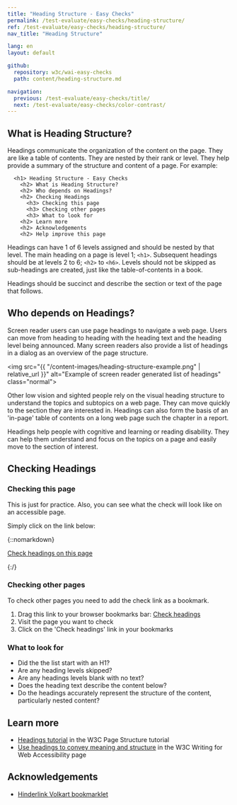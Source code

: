 ```yaml
---
title: "Heading Structure - Easy Checks"
permalink: /test-evaluate/easy-checks/heading-structure/
ref: /test-evaluate/easy-checks/heading-structure/
nav_title: "Heading Structure"

lang: en
layout: default

github:
  repository: w3c/wai-easy-checks
  path: content/heading-structure.md

navigation:
  previous: /test-evaluate/easy-checks/title/
  next: /test-evaluate/easy-checks/color-contrast/
---
```


## What is Heading Structure?

Headings communicate the organization of the content on the page. They are like a table of contents. They are nested by their rank or level. They help provide a summary of the structure and content of a page. For example:

```
  <h1> Heading Structure - Easy Checks
    <h2> What is Heading Structure?
    <h2> Who depends on Headings?
    <h2> Checking Headings
      <h3> Checking this page
      <h3> Checking other pages
      <h3> What to look for
    <h2> Learn more
    <h2> Acknowledgements
    <h2> Help improve this page
```

Headings can have 1 of 6 levels assigned and should be nested by that level. The main heading on a page is level 1; `<h1>`. Subsequent headings should be at levels 2 to 6; `<h2>` to `<h6>`. Levels should not be skipped as sub-headings are created, just like the table-of-contents in a book.
  
Headings should be succinct and describe the section or text of the page that follows.

## Who depends on Headings?

Screen reader users can use page headings to navigate a web page. Users can move from heading to heading with the heading text and the heading level being announced. Many screen readers also provide a list of headings in a dialog as an overview of the page structure.

<img src="{{ "/content-images/heading-structure-example.png" | relative_url }}" alt="Example of screen reader generated list of headings" class="normal">

Other low vision and sighted people rely on the visual heading structure to understand the topics and subtopics on a web page. They can move quickly to the section they are interested in. Headings can also form the basis of an 'in-page' table of contents on a long web page such the chapter in a report.

Headings help people with cognitive and learning or reading disability. They can help them understand and focus on the topics on a page and easily move to the section of interest.

## Checking Headings

### Checking this page

This is just for practice. Also, you can see what the check will look like on an accessible page.

Simply click on the link below:

{::nomarkdown}
<p>
  <a class="button active" href="javascript:void%20function(){function%20a(){o.style.height=%220px%22,o.style.height=q.scrollingElement.scrollHeight+%22px%22}function%20b(a,b){console.log(%22function:%20check%22);for(var%20c=0,d=0;d%3Ca.length;d++)a[d][b]%26%26c++;return%20c}function%20c(a){console.log(%22function:%20parse%22);for(var%20b=%22%22,c=0;c%3Ca.length;c++){var%20e=a[c],f=e.el;b+=%22%3Cli%20class=\%22%22,b+=e.wrong%3F%22wrong-level%22:%22correct-level%22,b+=e.visible%3F%22%22:%22%20hidden%22,b+=e.visuallyhidden%3F%22%20visuallyhidden%22:%22%22,b+=%22\%22%20style=\%22margin-left:%20%22+e.level+%22em;\%22%3E%22,b+=%22%3Ca%20href=\%22%23%22+c+%22\%22%20target=\%22_top\%22%3E%22,b+=%22%3Cspan%20class=\%22level\%22%20data-level=\%22%22+e.level+%22\%22%3E%22+e.level+%22%3C/span%3E%20%22,b+=%22%3Cspan%20class=\%22text\%22%3E%22+d(f.textContent.replace(/\s+/g,%22%20%22)),b+=e.wrong%3F%22%20(skipped%20level)%22:%22%22,b+=e.visible%3F%22%22:%22%20(hidden)%22,b+=%22%3C/span%3E%22,b+=%22%3C/a%3E%22,b+=%22%3C/li%3E%22}return%22%3Cul%20id=\%22headings\%22%3E%22+b+%22%3C/ul%3E%22}function%20d(a){return(a+%22%22).replace(/%26/g,%22%26amp;%22).replace(/%3C/g,%22%26lt;%22).replace(/%3E/g,%22%26gt;%22).replace(/%22/g,%22%26quot;%22)}function%20e(a){console.log(%22function:%20isVisible%22);for(var%20b=window.getComputedStyle(a),c=!1;a;){if(%22none%22===b.display)return!1;if(!c){if(%22hidden%22===b.visibility)return!1;%22visible%22===b.visibility%26%26(c=!0)}if(%22true%22===a.getAttribute(%22aria-hidden%22))return!1;a=a.parentElement;try{b=window.getComputedStyle(a)}catch(a){return!0}}return!0}function%20f(a){var%20b=a.getBoundingClientRect(a);if(%22absolute%22===window.getComputedStyle(a).position){if(1%3E=b.width%26%261%3E=b.height)return!0;if(0%3E=b.right)return!0}}function%20g(a,b){console.log(%22function:%20init%22),b||(a.scrollIntoViewIfNeeded%3Fa.scrollIntoViewIfNeeded():a.scrollIntoView%26%26a.scrollIntoView()),setTimeout(function(){for(var%20b=Math.max,c=Math.min,d=a.getBoundingClientRect(),e=a.parentElement;!d.height%26%26!d.width%26%26!d.left%26%26!d.top%26%26e;)d=e.getBoundingClientRect(),!1,e=e.parentElement;e%26%26((d={left:d.left,top:d.top,bottom:d.bottom,right:d.right}).left=c(window.innerWidth,d.left),d.right=b(0,d.right),d.top=c(window.innerHeight,d.top),d.bottom=b(0,d.bottom),!document.getElementById(n.id)%26%26document.body.appendChild(n),n.style.left=d.left-10+%22px%22,n.style.width=d.right-d.left+20+%22px%22,n.style.top=d.top-10+%22px%22,n.style.height=d.bottom-d.top+20+%22px%22,n.style.display=%22block%22)},100)}function%20h(a){console.log(%22function:%20register%22);var%20b=function(){a.checked%3Fl():m()};b(),a.addEventListener(%22click%22,b)}function%20j(a){console.log(%22function:%20hide%22);for(var%20b=q.querySelectorAll(%22%23headings%20a%22),c=b.length-1;0%3C=c;c--)b[c]===a%3Fb[c].classList.add(%22is-active%22):b[c].classList.remove(%22is-active%22)}function%20k(a){console.log(%22function:%20remove%22);for(var%20b=a.target,c=document.body.querySelectorAll(%22*%22),d=!1,e=c.length-1;0%3C=e;e--){var%20f=c[e];if(d){for(var%20h=r.length-1;0%3C=h;h--)if(r[h].el===f%26%26r[h].visible)return%20g(r[h].el,!0),void%20j(q.querySelector(%22%23headings%20a[href=\%22%23%22+h+%22\%22]%22));}else%20f===b%26%26(d=!0,e++)}j(null)}function%20l(){document.body.addEventListener(%22mouseover%22,k)}function%20m(){document.body.removeEventListener(%22mouseover%22,k)}var%20n=document.createElement(%22DIV%22);n.id=%22h1-a11y-highlighterelement%22,n.style.cssText=%22pointer-events:none;position:fixed;border:1px%20dashed%20%23eed009;box-shadow:%200%200%209px%202px%20rgba(238,208,9,0.75);display:none;z-index:%20100000;transition:all%20200ms%22;var%20o=document.getElementById(%22ec-heading-bookmarklet%22);o%26%26document.body.removeChild(o),(o=document.createElement(%22DIV%22)).id=%22ec-heading-bookmarklet%22,o.style.cssText=%22position:fixed;top:0;right:0;max-height:100%25;box-shadow:0%200%2080px%20rgba(0,0,0,0.3);width:20%25;min-width:320px;max-width:450px;z-index:100001%22;var%20p=document.createElement(%22IFRAME%22);p.style.width=%22100%25%22,p.style.height=%22100%25%22,p.style.borderWidth=%220%22;var%20q,r=function(){for(var%20a=0,b=document.querySelectorAll(%22h1,h2,h3,h4,h5,h6,h7,[role=\%22heading\%22]%22),c=[],d=0;d%3Cb.length;d++){var%20g=b[d],h=e(b[d]),j=parseInt(%22heading%22==g.getAttribute(%22role%22)%26%26g.getAttribute(%22aria-level%22)||g.nodeName.substr(1));if(h){var%20k=j%3Ea%26%26j!==a+1;a=j}else%20k=!1;c.push({visible:h,visuallyhidden:h%26%26f(g),wrong:k,level:j,el:g})}return%20c}();o.appendChild(p),p.onload=function(){function%20d(b,c){var%20d=q.getElementById(b),e=q.querySelector(%22.result%22);if(d){var%20f=function(b){d.checked%3Fe.classList.add(c):e.classList.remove(c),b%26%26a()};d.addEventListener(%22change%22,f,!1),d.addEventListener(%22click%22,f,!1),f()}}p.onload=function(){},(q=p.contentWindow.document).open(),q.write(%22%3Chtml%3E%20%3Chead%3E%20%3Cmeta%20name=\%22viewport\%22%20content=\%22width=device-width,minimum-scale=1.0,initial-scale=1,user-scalable=yes\%22%3E%3Cstyle%3E*{margin:0;padding:0;border:0}body{font:14px/1.6%20sans;font-family:Noto%20Sans,Trebuchet%20MS,Helvetica%20Neue,Arial,sans-serif;color:%231d1d1d;background:rgba(255,255,255,0.95);}main{white-space:nowrap;overflow-x:hidden;text-overflow:%20ellipsis}ul{margin:0%200%200%20-10px;padding:0}li{color:%231d1d1d;list-style:none;margin-left:20px;display:-webkit-box;display:-ms-flexbox;display:flex}main%20a{color:inherit;text-decoration:none;display:inline-block;max-width:30em;overflow:hidden;text-overflow:ellipsis;padding:2px%204px%202px%2025px;position:relative;line-height:%201.3;border-radius:3px}main%20a%3E.level{display:inline-block;background-color:%23003366;color:%23FAFAFC;font-size:85%25;font-weight:bold;width:2.7ex;height:2.7ex;text-align:center;-webkit-box-sizing:border-box;box-sizing:border-box;position:absolute;left:2px;top:2px;padding-top:1px}li.hidden{color:black;text-decoration:line-through;opacity:0.5}.result:not(.show-hidden)%20li.hidden{display:none}.result.mark-visuallyhidden%20li.visuallyhidden%20.level:before{color:inherit}.result.mark-visuallyhidden%20li.visuallyhidden%20.level{border:1px%20dashed;background:white}.result.mark-visuallyhidden%20li.visuallyhidden:after{content:\%22(visually%20hidden)\%22}li.wrong-level{color:%23AF3A37}a.is-active{-webkit-box-shadow:0%200%205px%201px%20%233CBEFF;box-shadow:0%200%205px%201px%20%233CBEFF}main%20a:hover{background-color:%23003366}main%20a:hover%3E.text{color:%23FAFAFC}main%20a:hover%3E.level{background-color:transparent}fieldset,main{padding:%205px%2015px%2015px%2015px;margin-bottom:1em;border-bottom:1px%20solid%20%23eee}footer{padding:%200%2015px%2015px%2015px}legend{margin-right:1em;font-weight:bold}%40media(min-width:340px){legend{float:left}}.options{display:-webkit-box;display:-ms-flexbox;display:flex;-ms-flex-wrap:wrap;flex-wrap:wrap}.options%20.input{margin-right:2em}.count{background:%23ddd;border-radius:4px;padding:1px%203px}.tooltip{font-family:Trebuchet%20MS,Helvetica%20Neue,Arial,sans-serif;position:relative}.tooltip:before{content:'\u2139\uFE0F'}.tooltip:focus:after,.tooltip:hover:after{content:attr(title);position:absolute;background:white;padding:4px%2010px;top:70%25;left:70%25;width:10em;-webkit-box-shadow:0%202px%2020px%20rgba(0,0,0,0.3);box-shadow:0%202px%2020px%20rgba(0,0,0,0.3);white-space:normal;border-radius:8px;border-top-left-radius:0;z-index:1;pointer-events:none}.button-close{position:absolute;top:15px;right:15px;padding:5px%2010px;border-radius:5px;border:1px%20solid%20transparent;font-size:inherit;color:white;background-color:%23003366;cursor:pointer}.button-close:hover{color:white;background-color:%23003366}%23wai-info-box%20header{font-weight:700;background-color:%23f2f2f2;color:%23005a6a;padding:8px%2016px;}%23wai-info-box%20header%20a{float:right;text-decoration:none}%3C/style%3E%3C/head%3E%3Cbody%3E%3Caside%20id=\%22wai-info-box\%22%3E%3Cheader%3EPage%20headings%3Ca%20href=\%22\%22%20data-action=\%22close\%22%20aria-label='dismiss'%3EX%3C/a%3E%3C/header%3E%3Cfieldset%3E%3Clegend%3EOptions%3C/legend%3E%3Cdiv%20class=\%22options\%22%3E%3Cdiv%20class=\%22input\%22%3E%3Cinput%20type=\%22checkbox\%22%20name=\%22options\%22%20id=\%22o-hidden\%22%3E%20%3Clabel%20for=\%22o-hidden\%22%3EShow%20hidden%20%3Cspan%20class=\%22count\%22%20id=\%22o-hidden-count\%22%3E%3C/span%3E%20%3Cspan%20class=\%22tooltip\%22%20title=\%22also%20hidden%20for%20screenreaders\%22%20tabindex=\%220\%22%3E%3C/span%3E%3C/label%3E%20%3C/div%3E%20%3Cdiv%20class=\%22input\%22%3E%20%3Cinput%20type=\%22checkbox\%22%20name=\%22options\%22%20id=\%22o-visuallyhidden\%22%3E%20%3Clabel%20for=\%22o-visuallyhidden\%22%3EMark%20visually%20hidden%20%3Cspan%20class=\%22count\%22%20id=\%22o-visuallyhidden-count\%22%3E%3C/span%3E%20%3Cspan%20class=\%22tooltip\%22%20title=\%22only%20visible%20for%20screenreaders\%22%20tabindex=\%220\%22%3E%3C/span%3E%3C/label%3E%20%3C/div%3E%20%3Cdiv%20class=\%22input\%22%3E%20%3Cinput%20type=\%22checkbox\%22%20name=\%22options\%22%20id=\%22o-highlight\%22%3E%20%3Clabel%20for=\%22o-highlight\%22%3EHover-Highlight%20%3Cspan%20class=\%22tooltip\%22%20title=\%22Highlight%20the%20corresponding%20heading%20when%20hovering%20over%20elements%20of%20the%20page\%22%20tabindex=\%220\%22%3E%3C/span%3E%3C/label%3E%3C/div%3E%3C/fieldset%3E%3C/div%3E%3Cmain%20id=\%22result\%22%20class=\%22result\%22%3E%3C/main%3E%3Cfooter%3EFind%20out%20more%20about%20%3Ca%20href=\%22/wai/easy-checks/heading-structure/\%22%3EChecking%20Heading%20Structure%3C/a%3E%3C/footer%3E%3C/body%3E%3C/html%3E%22),q.close();var%20e=q.querySelector(%22[data-action=\%22close\%22]%22);e%26%26e.addEventListener(%22click%22,function(){m(),window.removeEventListener(%22resize%22,a),document.body.removeChild(o),document.getElementById(n.id)%26%26document.body.removeChild(n)});var%20f=q.querySelector(%22%23result%22);f%26%26(f.innerHTML=c(r)),(f=q.querySelector(%22%23o-hidden-count%22))%26%26(f.innerText=r.length-b(r,%22visible%22)),(f=q.querySelector(%22%23o-visuallyhidden-count%22))%26%26(f.innerText=b(r,%22visuallyhidden%22)),d(%22o-hidden%22,%22show-hidden%22),d(%22o-visuallyhidden%22,%22mark-visuallyhidden%22),h(q.getElementById(%22o-highlight%22)),a(),q.addEventListener(%22click%22,function(a){console.log(%22function:%20unnamed%20mouseover%20thing%20at%20the%20end%22);var%20b;if(%22A%22===a.target.nodeName.toUpperCase()%3Fb=a.target:a.target.parentElement%26%26%22A%22===a.target.parentElement.nodeName.toUpperCase()%26%26(b=a.target.parentElement),b){var%20c=parseInt(b.getAttribute(%22href%22).substr(1),10);g(r[c].el)}},!1),window.addEventListener(%22resize%22,a)},document.body.appendChild(o)}();">Check headings on this page</a>
</p>
{:/}

### Checking other pages

To check other pages you need to add the check link as a bookmark.

1. Drag this link to your browser bookmarks bar: <a href="javascript:void%20function(){function%20a(){o.style.height=%220px%22,o.style.height=q.scrollingElement.scrollHeight+%22px%22}function%20b(a,b){console.log(%22function:%20check%22);for(var%20c=0,d=0;d%3Ca.length;d++)a[d][b]%26%26c++;return%20c}function%20c(a){console.log(%22function:%20parse%22);for(var%20b=%22%22,c=0;c%3Ca.length;c++){var%20e=a[c],f=e.el;b+=%22%3Cli%20class=\%22%22,b+=e.wrong%3F%22wrong-level%22:%22correct-level%22,b+=e.visible%3F%22%22:%22%20hidden%22,b+=e.visuallyhidden%3F%22%20visuallyhidden%22:%22%22,b+=%22\%22%20style=\%22margin-left:%20%22+e.level+%22em;\%22%3E%22,b+=%22%3Ca%20href=\%22%23%22+c+%22\%22%20target=\%22_top\%22%3E%22,b+=%22%3Cspan%20class=\%22level\%22%20data-level=\%22%22+e.level+%22\%22%3E%22+e.level+%22%3C/span%3E%20%22,b+=%22%3Cspan%20class=\%22text\%22%3E%22+d(f.textContent.replace(/\s+/g,%22%20%22)),b+=e.wrong%3F%22%20(skipped%20level)%22:%22%22,b+=e.visible%3F%22%22:%22%20(hidden)%22,b+=%22%3C/span%3E%22,b+=%22%3C/a%3E%22,b+=%22%3C/li%3E%22}return%22%3Cul%20id=\%22headings\%22%3E%22+b+%22%3C/ul%3E%22}function%20d(a){return(a+%22%22).replace(/%26/g,%22%26amp;%22).replace(/%3C/g,%22%26lt;%22).replace(/%3E/g,%22%26gt;%22).replace(/%22/g,%22%26quot;%22)}function%20e(a){console.log(%22function:%20isVisible%22);for(var%20b=window.getComputedStyle(a),c=!1;a;){if(%22none%22===b.display)return!1;if(!c){if(%22hidden%22===b.visibility)return!1;%22visible%22===b.visibility%26%26(c=!0)}if(%22true%22===a.getAttribute(%22aria-hidden%22))return!1;a=a.parentElement;try{b=window.getComputedStyle(a)}catch(a){return!0}}return!0}function%20f(a){var%20b=a.getBoundingClientRect(a);if(%22absolute%22===window.getComputedStyle(a).position){if(1%3E=b.width%26%261%3E=b.height)return!0;if(0%3E=b.right)return!0}}function%20g(a,b){console.log(%22function:%20init%22),b||(a.scrollIntoViewIfNeeded%3Fa.scrollIntoViewIfNeeded():a.scrollIntoView%26%26a.scrollIntoView()),setTimeout(function(){for(var%20b=Math.max,c=Math.min,d=a.getBoundingClientRect(),e=a.parentElement;!d.height%26%26!d.width%26%26!d.left%26%26!d.top%26%26e;)d=e.getBoundingClientRect(),!1,e=e.parentElement;e%26%26((d={left:d.left,top:d.top,bottom:d.bottom,right:d.right}).left=c(window.innerWidth,d.left),d.right=b(0,d.right),d.top=c(window.innerHeight,d.top),d.bottom=b(0,d.bottom),!document.getElementById(n.id)%26%26document.body.appendChild(n),n.style.left=d.left-10+%22px%22,n.style.width=d.right-d.left+20+%22px%22,n.style.top=d.top-10+%22px%22,n.style.height=d.bottom-d.top+20+%22px%22,n.style.display=%22block%22)},100)}function%20h(a){console.log(%22function:%20register%22);var%20b=function(){a.checked%3Fl():m()};b(),a.addEventListener(%22click%22,b)}function%20j(a){console.log(%22function:%20hide%22);for(var%20b=q.querySelectorAll(%22%23headings%20a%22),c=b.length-1;0%3C=c;c--)b[c]===a%3Fb[c].classList.add(%22is-active%22):b[c].classList.remove(%22is-active%22)}function%20k(a){console.log(%22function:%20remove%22);for(var%20b=a.target,c=document.body.querySelectorAll(%22*%22),d=!1,e=c.length-1;0%3C=e;e--){var%20f=c[e];if(d){for(var%20h=r.length-1;0%3C=h;h--)if(r[h].el===f%26%26r[h].visible)return%20g(r[h].el,!0),void%20j(q.querySelector(%22%23headings%20a[href=\%22%23%22+h+%22\%22]%22));}else%20f===b%26%26(d=!0,e++)}j(null)}function%20l(){document.body.addEventListener(%22mouseover%22,k)}function%20m(){document.body.removeEventListener(%22mouseover%22,k)}var%20n=document.createElement(%22DIV%22);n.id=%22h1-a11y-highlighterelement%22,n.style.cssText=%22pointer-events:none;position:fixed;border:1px%20dashed%20%23eed009;box-shadow:%200%200%209px%202px%20rgba(238,208,9,0.75);display:none;z-index:%20100000;transition:all%20200ms%22;var%20o=document.getElementById(%22ec-heading-bookmarklet%22);o%26%26document.body.removeChild(o),(o=document.createElement(%22DIV%22)).id=%22ec-heading-bookmarklet%22,o.style.cssText=%22position:fixed;top:0;right:0;max-height:100%25;box-shadow:0%200%2080px%20rgba(0,0,0,0.3);width:20%25;min-width:320px;max-width:450px;z-index:100001%22;var%20p=document.createElement(%22IFRAME%22);p.style.width=%22100%25%22,p.style.height=%22100%25%22,p.style.borderWidth=%220%22;var%20q,r=function(){for(var%20a=0,b=document.querySelectorAll(%22h1,h2,h3,h4,h5,h6,h7,[role=\%22heading\%22]%22),c=[],d=0;d%3Cb.length;d++){var%20g=b[d],h=e(b[d]),j=parseInt(%22heading%22==g.getAttribute(%22role%22)%26%26g.getAttribute(%22aria-level%22)||g.nodeName.substr(1));if(h){var%20k=j%3Ea%26%26j!==a+1;a=j}else%20k=!1;c.push({visible:h,visuallyhidden:h%26%26f(g),wrong:k,level:j,el:g})}return%20c}();o.appendChild(p),p.onload=function(){function%20d(b,c){var%20d=q.getElementById(b),e=q.querySelector(%22.result%22);if(d){var%20f=function(b){d.checked%3Fe.classList.add(c):e.classList.remove(c),b%26%26a()};d.addEventListener(%22change%22,f,!1),d.addEventListener(%22click%22,f,!1),f()}}p.onload=function(){},(q=p.contentWindow.document).open(),q.write(%22%3Chtml%3E%20%3Chead%3E%20%3Cmeta%20name=\%22viewport\%22%20content=\%22width=device-width,minimum-scale=1.0,initial-scale=1,user-scalable=yes\%22%3E%3Cstyle%3E*{margin:0;padding:0;border:0}body{font:14px/1.6%20sans;font-family:Noto%20Sans,Trebuchet%20MS,Helvetica%20Neue,Arial,sans-serif;color:%231d1d1d;background:rgba(255,255,255,0.95);}main{white-space:nowrap;overflow-x:hidden;text-overflow:%20ellipsis}ul{margin:0%200%200%20-10px;padding:0}li{color:%231d1d1d;list-style:none;margin-left:20px;display:-webkit-box;display:-ms-flexbox;display:flex}main%20a{color:inherit;text-decoration:none;display:inline-block;max-width:30em;overflow:hidden;text-overflow:ellipsis;padding:2px%204px%202px%2025px;position:relative;line-height:%201.3;border-radius:3px}main%20a%3E.level{display:inline-block;background-color:%23003366;color:%23FAFAFC;font-size:85%25;font-weight:bold;width:2.7ex;height:2.7ex;text-align:center;-webkit-box-sizing:border-box;box-sizing:border-box;position:absolute;left:2px;top:2px;padding-top:1px}li.hidden{color:black;text-decoration:line-through;opacity:0.5}.result:not(.show-hidden)%20li.hidden{display:none}.result.mark-visuallyhidden%20li.visuallyhidden%20.level:before{color:inherit}.result.mark-visuallyhidden%20li.visuallyhidden%20.level{border:1px%20dashed;background:white}.result.mark-visuallyhidden%20li.visuallyhidden:after{content:\%22(visually%20hidden)\%22}li.wrong-level{color:%23AF3A37}a.is-active{-webkit-box-shadow:0%200%205px%201px%20%233CBEFF;box-shadow:0%200%205px%201px%20%233CBEFF}main%20a:hover{background-color:%23003366}main%20a:hover%3E.text{color:%23FAFAFC}main%20a:hover%3E.level{background-color:transparent}fieldset,main{padding:%205px%2015px%2015px%2015px;margin-bottom:1em;border-bottom:1px%20solid%20%23eee}footer{padding:%200%2015px%2015px%2015px}legend{margin-right:1em;font-weight:bold}%40media(min-width:340px){legend{float:left}}.options{display:-webkit-box;display:-ms-flexbox;display:flex;-ms-flex-wrap:wrap;flex-wrap:wrap}.options%20.input{margin-right:2em}.count{background:%23ddd;border-radius:4px;padding:1px%203px}.tooltip{font-family:Trebuchet%20MS,Helvetica%20Neue,Arial,sans-serif;position:relative}.tooltip:before{content:'\u2139\uFE0F'}.tooltip:focus:after,.tooltip:hover:after{content:attr(title);position:absolute;background:white;padding:4px%2010px;top:70%25;left:70%25;width:10em;-webkit-box-shadow:0%202px%2020px%20rgba(0,0,0,0.3);box-shadow:0%202px%2020px%20rgba(0,0,0,0.3);white-space:normal;border-radius:8px;border-top-left-radius:0;z-index:1;pointer-events:none}.button-close{position:absolute;top:15px;right:15px;padding:5px%2010px;border-radius:5px;border:1px%20solid%20transparent;font-size:inherit;color:white;background-color:%23003366;cursor:pointer}.button-close:hover{color:white;background-color:%23003366}%23wai-info-box%20header{font-weight:700;background-color:%23f2f2f2;color:%23005a6a;padding:8px%2016px;}%23wai-info-box%20header%20a{float:right;text-decoration:none}%3C/style%3E%3C/head%3E%3Cbody%3E%3Caside%20id=\%22wai-info-box\%22%3E%3Cheader%3EPage%20headings%3Ca%20href=\%22\%22%20data-action=\%22close\%22%20aria-label='dismiss'%3EX%3C/a%3E%3C/header%3E%3Cfieldset%3E%3Clegend%3EOptions%3C/legend%3E%3Cdiv%20class=\%22options\%22%3E%3Cdiv%20class=\%22input\%22%3E%3Cinput%20type=\%22checkbox\%22%20name=\%22options\%22%20id=\%22o-hidden\%22%3E%20%3Clabel%20for=\%22o-hidden\%22%3EShow%20hidden%20%3Cspan%20class=\%22count\%22%20id=\%22o-hidden-count\%22%3E%3C/span%3E%20%3Cspan%20class=\%22tooltip\%22%20title=\%22also%20hidden%20for%20screenreaders\%22%20tabindex=\%220\%22%3E%3C/span%3E%3C/label%3E%20%3C/div%3E%20%3Cdiv%20class=\%22input\%22%3E%20%3Cinput%20type=\%22checkbox\%22%20name=\%22options\%22%20id=\%22o-visuallyhidden\%22%3E%20%3Clabel%20for=\%22o-visuallyhidden\%22%3EMark%20visually%20hidden%20%3Cspan%20class=\%22count\%22%20id=\%22o-visuallyhidden-count\%22%3E%3C/span%3E%20%3Cspan%20class=\%22tooltip\%22%20title=\%22only%20visible%20for%20screenreaders\%22%20tabindex=\%220\%22%3E%3C/span%3E%3C/label%3E%20%3C/div%3E%20%3Cdiv%20class=\%22input\%22%3E%20%3Cinput%20type=\%22checkbox\%22%20name=\%22options\%22%20id=\%22o-highlight\%22%3E%20%3Clabel%20for=\%22o-highlight\%22%3EHover-Highlight%20%3Cspan%20class=\%22tooltip\%22%20title=\%22Highlight%20the%20corresponding%20heading%20when%20hovering%20over%20elements%20of%20the%20page\%22%20tabindex=\%220\%22%3E%3C/span%3E%3C/label%3E%3C/div%3E%3C/fieldset%3E%3C/div%3E%3Cmain%20id=\%22result\%22%20class=\%22result\%22%3E%3C/main%3E%3Cfooter%3EFind%20out%20more%20about%20%3Ca%20href=\%22/wai/easy-checks/heading-structure/\%22%3EChecking%20Heading%20Structure%3C/a%3E%3C/footer%3E%3C/body%3E%3C/html%3E%22),q.close();var%20e=q.querySelector(%22[data-action=\%22close\%22]%22);e%26%26e.addEventListener(%22click%22,function(){m(),window.removeEventListener(%22resize%22,a),document.body.removeChild(o),document.getElementById(n.id)%26%26document.body.removeChild(n)});var%20f=q.querySelector(%22%23result%22);f%26%26(f.innerHTML=c(r)),(f=q.querySelector(%22%23o-hidden-count%22))%26%26(f.innerText=r.length-b(r,%22visible%22)),(f=q.querySelector(%22%23o-visuallyhidden-count%22))%26%26(f.innerText=b(r,%22visuallyhidden%22)),d(%22o-hidden%22,%22show-hidden%22),d(%22o-visuallyhidden%22,%22mark-visuallyhidden%22),h(q.getElementById(%22o-highlight%22)),a(),q.addEventListener(%22click%22,function(a){console.log(%22function:%20unnamed%20mouseover%20thing%20at%20the%20end%22);var%20b;if(%22A%22===a.target.nodeName.toUpperCase()%3Fb=a.target:a.target.parentElement%26%26%22A%22===a.target.parentElement.nodeName.toUpperCase()%26%26(b=a.target.parentElement),b){var%20c=parseInt(b.getAttribute(%22href%22).substr(1),10);g(r[c].el)}},!1),window.addEventListener(%22resize%22,a)},document.body.appendChild(o)}();">Check headings</a>
2. Visit the page you want to check
3. Click on the 'Check headings' link in your bookmarks

### What to look for

* Did the the list start with an H1?
* Are any heading levels skipped?
* Are any headings levels blank with no text?
* Does the heading text describe the content below?
* Do the headings accurately represent the structure of the content, particularly nested content?

## Learn more

* [Headings tutorial](https://www.w3.org/WAI/tutorials/page-structure/headings/) in the W3C Page Structure tutorial
* [Use headings to convey meaning and structure](https://www.w3.org/WAI/tips/writing/#use-headings-to-convey-meaning-and-structure) in the W3C Writing for Web Accessibility page

## Acknowledgements

* [Hinderlink Volkart bookmarklet](https://github.com/hinderlingvolkart/h123/)